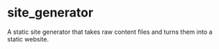 # site_generator
A static site generator that takes raw content files and turns them into a static website.
